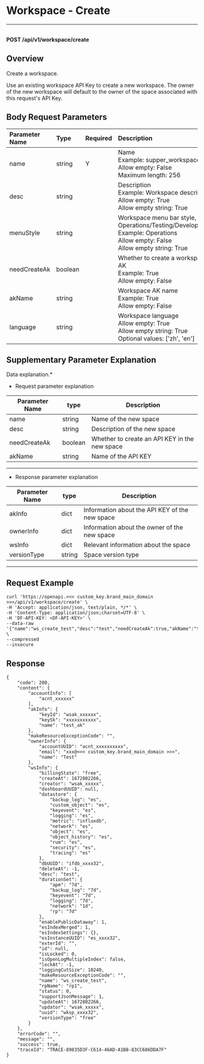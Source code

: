 # Workspace - Create

---

<br />**POST /api/v1/workspace/create**

## Overview
Create a workspace.

Use an existing workspace API Key to create a new workspace.
The owner of the new workspace will default to the owner of the space associated with this request's API Key.




## Body Request Parameters

| Parameter Name        | Type     | Required   | Description              |
|:---------------------|:---------|:----------|:-----------------------|
| name | string | Y | Name<br>Example: supper_workspace <br>Allow empty: False <br>Maximum length: 256 <br> |
| desc | string |  | Description<br>Example: Workspace description <br>Allow empty: True <br>Allow empty string: True <br> |
| menuStyle | string |  | Workspace menu bar style, Operations/Testing/Development<br>Example: Operations <br>Allow empty: False <br>Allow empty string: True <br> |
| needCreateAk | boolean |  | Whether to create a workspace AK<br>Example: True <br>Allow empty: False <br> |
| akName | string |  | Workspace AK name<br>Example: True <br>Allow empty: False <br> |
| language | string |  | Workspace language<br>Allow empty: True <br>Allow empty string: True <br>Optional values: ['zh', 'en'] <br> |

## Supplementary Parameter Explanation


Data explanation.*

- Request parameter explanation

| Parameter Name           | type | Description                                                 |
| ------------------------ | ---- | ---------------------------------------------------------- |
| name       | string | Name of the new space |
| desc             | string | Description of the new space                                                |
| needCreateAk       | boolean  | Whether to create an API KEY in the new space     |
| akName            | string  | Name of the API KEY                                       |

------

- Response parameter explanation

| Parameter Name           | type | Description                                                 |
| ------------------------ | ---- | ---------------------------------------------------------- |
| akInfo       | dict | Information about the API KEY of the new space |
| ownerInfo             | dict | Information about the owner of the new space                                               |
| wsInfo    | dict | Relevant information about the space                  |
| versionType    | string | Space version type                  |

------




## Request Example
```shell
curl 'https://openapi.<<< custom_key.brand_main_domain >>>/api/v1/workspace/create' \
-H 'Accept: application/json, text/plain, */*' \
-H 'Content-Type: application/json;charset=UTF-8' \
-H 'DF-API-KEY: <DF-API-KEY>' \
--data-raw '{"name":"ws_create_test","desc":"test","needCreateAk":true,"akName":"test_ak"}' \
--compressed
--insecure
```




## Response
```shell
{
    "code": 200,
    "content": {
        "accountInfo": [
            "acnt_xxxxxx"
        ],
        "akInfo": {
            "keyId": "wsak_xxxxxx",
            "keySk": "xxxxxxxxxxx",
            "name": "test_ak"
        },
        "makeResourceExceptionCode": "",
        "ownerInfo": {
            "accountUUID": "acnt_xxxxxxxxxx",
            "email": "xxx@<<< custom_key.brand_main_domain >>>",
            "name": "Test"
        },
        "wsInfo": {
            "billingState": "free",
            "createAt": 1672802266,
            "creator": "wsak_xxxxx",
            "dashboardUUID": null,
            "datastore": {
                "backup_log": "es",
                "custom_object": "es",
                "keyevent": "es",
                "logging": "es",
                "metric": "influxdb",
                "network": "es",
                "object": "es",
                "object_history": "es",
                "rum": "es",
                "security": "es",
                "tracing": "es"
            },
            "dbUUID": "ifdb_xxxx32",
            "deleteAt": -1,
            "desc": "test",
            "durationSet": {
                "apm": "7d",
                "backup_log": "7d",
                "keyevent": "7d",
                "logging": "7d",
                "network": "1d",
                "rp": "7d"
            },
            "enablePublicDataway": 1,
            "esIndexMerged": 1,
            "esIndexSettings": {},
            "esInstanceUUID": "es_xxxx32",
            "exterId": "",
            "id": null,
            "isLocked": 0,
            "isOpenLogMultipleIndex": false,
            "lockAt": -1,
            "loggingCutSize": 10240,
            "makeResourceExceptionCode": "",
            "name": "ws_create_test",
            "rpName": "rp1",
            "status": 0,
            "supportJsonMessage": 1,
            "updateAt": 1672802266,
            "updator": "wsak_xxxxx",
            "uuid": "wksp_xxxx32",
            "versionType": "free"
        }
    },
    "errorCode": "",
    "message": "",
    "success": true,
    "traceId": "TRACE-89835D3F-C614-46AD-A1B8-83CC686DDA7F"
} 
```